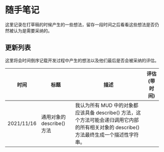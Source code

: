 # 随手笔记

这里记录在打草稿的时候产生的一些想法，留存一段时间之后看看这些想法是否仍然被认为是需要采纳的。

## 更新列表

这里将会时间倒序记载开发过程中产生的想法以及他们最后是否会被采纳的评估。

| 时间       | 标题                       | 描述                                                         | 评估(带时间) |
| ---------- | -------------------------- | ------------------------------------------------------------ | ------------ |
| 2021/11/16 | 通用对象的 describe() 方法 | 我认为所有 MUD 中的对象都应该具备 describe() 方法，这个方法可能会递归调用它内部的所有相关对象的 describe() 方法最终生成一个描述性字符串。 |              |

